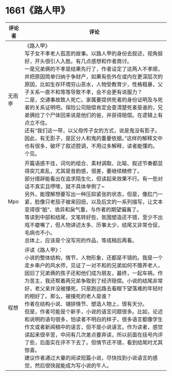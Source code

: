 # 1661《路人甲》

评论者 | 评论 |
|---|---|
无雨亭|《路人甲》<br/>写子女不孝老人孤苦的故事。以路人甲的身份去叙述，视角挺好，开头很引人入胜。有几点感想和作者商讨。<br/>一是兄弟俩的不孝是结果先行了，作者设定了这两人不孝顺，并把原因简单归纳于争财产，如果有些外在或内在更深层次的原因，比如生存环境穷山恶水，人物受教育少，性格粗暴，父子关系一直不和等等导致不孝，会不会更有说服力？<br/>二是，交通事故致人死亡。家属要提供死者的身份证明及与死者的关系证明吧。保险公司赔偿肯定会查清楚死者是谁的，兄弟俩捡了个尸体回来说是他们的爸，并获得赔偿。在逻辑上有点立不住。<br/>还有“我们这一带，以父母传子女的方式，说是鬼没有影子。因此，有无影子，是区分人和鬼的重要依据。”这样的解释文中也有很多，破坏了叙述腔调，不用过多解释，读者能懂的。<br/>个见。
Mpo|开篇语感不佳，词句的组合、素材调取、比喻、叙述节奏都显得突兀紊乱，尤其是音韵感，很差，要继续精修了。<br/>部分措辞能看出在追求陌生化，但读起来效果不行。有一些对话不真实且啰嗦，就不具体举例了~<br/>另外，能理解想要写出一种压抑紧张的状态，但是，像肛门一紧，脸像只老茄子被来回扭，以及后文的一系列描写，让文本变得很“脏”、诡异和戾气重，与作者的期望偏离了。<br/>等读到中部和结尾，文笔转好些，氛围塑造还不错，至少不出戏不瘪嘴了，但人物讲述太多、历事太少，结尾又非常仓促，毛病也不小。<br/>总体上，应该是个没写完的作品，等成稿后再看。
程想|评读《路人甲》：<br/>小说的整体结构，情节，人物形象，还都是不错的。我是一个走乡串户的风水师，见证了一对不和的兄弟如何不赡养老人，因旧了兄弟俩的孩子还和他们成为朋友，最终，一起车祸，作为苦主，我还帮着两兄弟争取到了经济赔偿。小说的结尾非常好，老父亲并没被撞死，只是跑远路去看眼下望落难的年轻时的相好了。那么，被撞死的老人是谁？<br/>作者在结构小说、铺排情节、塑造人物上，很有天分。<br/>但是，作者可能是个新手，小说的语言问题很多。比如，论述和说明的语句很多，怕读者不明白的样子，很多语言都像学生作文或者新闻稿中的语言，但不是小说语言。作为读者，感觉读起来很辛苦，中间有几次差点要弃读，所以前面在括号内评了些，后面实在评不下去了。但情节还不错，看到结尾时尤其惊喜。<br/>建议作者通过大量的阅读短篇小说，尽快找到小说语言的感觉，然后很快就能成为写小说的牛人。